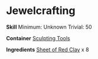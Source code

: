 <!-- TITLE: Red Clay Breastplate -->
<!-- SUBTITLE:  -->
# Jewelcrafting
**Skill**
Minimum: Unknown
Trivial: 50

**Container**
[Sculpting Tools](sculpting-tools)

**Ingredients**
[Sheet of Red Clay](sheet-of-red-clay) x 8